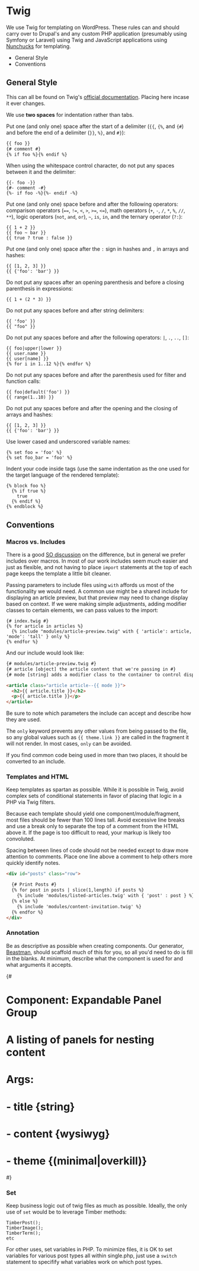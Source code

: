 # Twig

We use Twig for templating on WordPress. These rules can and should carry over to Drupal's and any custom PHP application (presumably using Symfony or Laravel) using Twig and JavaScript applications using [Nunchucks](https://github.com/mozilla/nunjucks) for templating. 

* General Style
* Conventions

## General Style
This can all be found on Twig's [official documentation](http://twig.sensiolabs.org/doc/coding_standards.html). Placing here incase it ever changes. 

We use __two spaces__ for indentation rather than tabs. 

Put one (and only one) space after the start of a delimiter (`{{`, `{%`, and `{#`) and before the end of a delimiter (`}}`, `%}`, and `#}`):

```html
{{ foo }}
{# comment #}
{% if foo %}{% endif %}
```

When using the whitespace control character, do not put any spaces between it and the delimiter:

```
{{- foo -}}
{#- comment -#}
{%- if foo -%}{%- endif -%}
```

Put one (and only one) space before and after the following operators: comparison operators (`==`, `!=`, `<`, `>`, `>=`, `<=`), math operators (`+`, `-`, `/`, `*`, `%`, `//`, `**`), logic operators (`not`, `and`, `or`), `~`, `is`, `in`, and the ternary operator (`?:`):

```
{{ 1 + 2 }}
{{ foo ~ bar }}
{{ true ? true : false }}
```

Put one (and only one) space after the `:` sign in hashes and `,` in arrays and hashes:

```
{{ [1, 2, 3] }}
{{ {'foo': 'bar'} }}
```

Do not put any spaces after an opening parenthesis and before a closing parenthesis in expressions:

```
{{ 1 + (2 * 3) }}
```

Do not put any spaces before and after string delimiters:

```
{{ 'foo' }}
{{ "foo" }}
```

Do not put any spaces before and after the following operators: `|`, `.`, `..`, `[]`:

```
{{ foo|upper|lower }}
{{ user.name }}
{{ user[name] }}
{% for i in 1..12 %}{% endfor %}
```

Do not put any spaces before and after the parenthesis used for filter and function calls:

```
{{ foo|default('foo') }}
{{ range(1..10) }}
```

Do not put any spaces before and after the opening and the closing of arrays and hashes:

```
{{ [1, 2, 3] }}
{{ {'foo': 'bar'} }}
```

Use lower cased and underscored variable names:

```
{% set foo = 'foo' %}
{% set foo_bar = 'foo' %}
```

Indent your code inside tags (use the same indentation as the one used for the target language of the rendered template):

```
{% block foo %}
  {% if true %}
    true
  {% endif %}
{% endblock %}
```


## Conventions

### Macros vs. Includes
There is a good [SO discussion](http://stackoverflow.com/questions/7630945/twig-macros-vs-includes) on the difference, but in general we prefer includes over macros. In most of our work includes seem much easier and just as flexible, and not having to place `import` statements at the top of each page keeps the template a little bit cleaner.  

Passing parameters to include files using `with` affords us most of the functionality we would need. A common use might be a shared include for displaying an article preview, but that preview may need to change display based on context. If we were making simple adjustments, adding modifier classes to certain elements, we can pass values to the import:

```
{# index.twig #}
{% for article in articles %}
  {% include "modules/article-preview.twig" with { 'article': article, 'mode': 'tall' } only %}
{% endfor %}
```

And our include would look like:

```html
{# modules/article-preview.twig #}
{# article [object] the article content that we're passing in #}
{# mode [string] adds a modifier class to the container to control display #}

<article class="article article--{{ mode }}">
  <h2>{{ article.title }}</h2>
  <p>{{ article.title }}</p>
</article>
```

Be sure to note which parameters the include can accept and describe how they are used. 

The `only` keyword prevents any other values from being passed to the file, so any global values such as `{{ theme.link }}` are called in the fragment it will not render. In most cases, `only` can be avoided.

If you find common code being used in more than two places, it should be converted to an include.

### Templates and HTML

Keep templates as spartan as possible. While it is possible in Twig, avoid complex sets of conditional statements in favor of placing that logic in a PHP via Twig filters.

Because each template should yield one component/module/fragment, most files should be fewer than 100 lines tall. Avoid excessive line breaks and use a break only to separate the top of a comment from the HTML above it. If the page is too difficult to read, your markup is likely too convoluted. 

Spacing between lines of code should not be needed except to draw more attention to comments. Place one line above a comment to help others more quickly identify notes. 

```html
<div id="posts" class="row">

  {# Print Posts #}
  {% for post in posts | slice(1,length) if posts %}
    {% include 'modules/listed-articles.twig' with { 'post' : post } %}
  {% else %}
    {% include 'modules/content-invitation.twig' %}
  {% endfor %}
</div>
```

### Annotation

Be as descriptive as possible when creating components. Our generator, [Beastman](https://github.com/AtlanticMediaStrategies/utils/tree/master/beastman), should scaffold much of this for you, so all you'd need to do is fill in the blanks. At minimum, describe what the component is used for and what arguments it accepts.

{#
 # Component: Expandable Panel Group
 # A listing of panels for nesting content
 #
 # Args:
 # - title {string}
 # - content {wysiwyg}
 # - theme {(minimal|overkill)}
 #}
 
### Set

Keep business logic out of twig files as much as possible. Ideally, the only use of `set` would be to leverage Timber methods:

```
TimberPost();
TimberImage();
TimberTerm();
etc
```

For other uses, set variables in PHP. To minimize files, it is OK to set variables for various post types all within single.php, just use a `switch` statement to specifify what variables work on which post types. 
